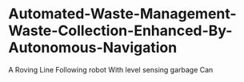 # Automated-Waste-Management-Waste-Collection-Enhanced-By-Autonomous-Navigation
A Roving Line Following robot With level sensing garbage Can 
